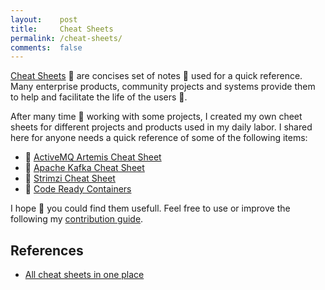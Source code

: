 ```yaml
---
layout:    post
title:     Cheat Sheets
permalink: /cheat-sheets/
comments:  false
---
```


[Cheat Sheets](https://en.wikipedia.org/wiki/Cheat_sheet) :bookmark: are concises set of notes :pencil:
used for a quick reference. Many enterprise products, community projects and systems provide them to help and
facilitate the life of the users :couple:.

After many time :calendar: working with some projects, I created my own cheet sheets for different projects
and products used in my daily labor. I shared here for anyone needs a quick reference of some
of the following items:

* :bookmark: [ActiveMQ Artemis Cheat Sheet](/cheat-sheets/activemq-artemis)
* :bookmark: [Apache Kafka Cheat Sheet](/cheat-sheets/apache-kafka)
* :bookmark: [Strimzi Cheat Sheet](/cheat-sheets/strimzi)
* :bookmark: [Code Ready Containers](/cheat-sheets/crc)

I hope :pray: you could find them usefull. Feel free to use or improve the
following my [contribution guide](/contributing).

## References

* [All cheat sheets in one place](http://www.cheat-sheets.org/)

